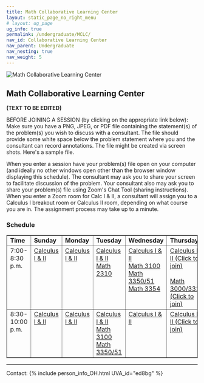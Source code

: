 ```yaml
---
title: Math Collaborative Learning Center
layout: static_page_no_right_menu
# layout: ug_page
ug_info: true
permalink: /undergraduate/MCLC/
nav_id: Collaborative Learning Center
nav_parent: Undergraduate
nav_nesting: true
nav_weight: 5
---
```


<img src="{{site.url}}/undergraduate/MCLC/MCLC_logo.png" style="max-width:70%;max-height:350px;height:auto;width:auto;" alt="Math Collaborative Learning Center">

<h2 class="mb-4">Math Collaborative Learning Center</h2>

**(TEXT TO BE EDITED)**

BEFORE JOINING A SESSION (by clicking on the appropriate link below): Make sure you have a PNG, JPEG, or PDF file containing the statement(s) of the problem(s) you wish to discuss with a consultant.  The file should provide some white space below the problem statement where you and the consultant can record annotations.  The file might be created via screen shots.  Here's a sample file. 

When you enter a session have your problem(s) file open on your computer (and ideally no other windows open other than the browser window displaying this schedule).  The consultant may ask you to share your screen to facilitate discussion of the problem.  Your consultant also may ask you to share your problem(s) file using Zoom's Chat Tool (sharing instructions).   When you enter a Zoom room for Calc I & II,  a consultant will assign you to a Calculus I breakout room or Calculus II room, depending on what course you are in.  The assignment process may take up to a minute. 


<h3 class="mb-4 mt-4">Schedule</h3>

<table width="100%" border="1" cellspacing="2" cellpadding="2">
<tbody>
    <tr>
    <td valign="top"><b>Time</b><br>
    </td>
    <td valign="top"><b>Sunday</b><br>
    </td>
    <td valign="top"><b>Monday</b><br>
    </td>
    <td valign="top"><b>Tuesday</b><br>
    </td>
    <td valign="top"><b>Wednesday</b><br>
    </td>
    <td valign="top"><b>T</b><b>hursday</b><br>
    </td>
    </tr>
    <tr>
    <td valign="top">7:00-8:30 p.m.<br>
    </td>
    <td valign="top"><a
        href="https://virginia.zoom.us/j/236958725">Calculus I
        &amp; II<br>
        </a> </td>
    <td valign="top"><a
        href="https://virginia.zoom.us/j/460030326">Calculus I
        &amp; II</a></td>
    <td valign="top"><a
        href="https://virginia.zoom.us/j/579554602">Calculus I
        &amp; II</a><br>
        <a href="https://virginia.zoom.us/j/579554602">Math 2310</a><br>
    </td>
    <td valign="top"><a
        href="https://virginia.zoom.us/j/693976522">Calculus I
        &amp; II<br>
        Math 3100<br>
        Math 3350/51<br>
        Math 3354</a><br>
    </td>
    <td valign="top"><a
        href="https://virginia.zoom.us/j/708806665">Calculus I
        &amp; II (Click to join)<br>
        <br>
        Math 3000/3310 (Click to join)</a><br>
    </td>
    </tr>
    <tr>
    <td valign="top">8:30-10:00 p.m.<br>
    </td>
    <td valign="top"><a
        href="https://virginia.zoom.us/j/236958725">Calculus I
        &amp; II</a><br>
    </td>
    <td valign="top"><a
        href="https://virginia.zoom.us/j/460030326">Calculus I
        &amp; II</a></td>
    <td valign="top"><a
        href="https://virginia.zoom.us/j/579554602">Calculus I
        &amp; II</a><br>
        <a href="https://virginia.zoom.us/j/579554602">Math 3100</a><br>
        <a href="https://virginia.zoom.us/j/579554602">Math
        3350/51</a><br>
    </td>
    <td valign="top"><a
        href="https://virginia.zoom.us/j/693976522">Calculus I
        &amp; II</a></td>
    <td valign="top"><a
        href="https://virginia.zoom.us/j/708806665">Calculus I
        &amp; II (Click to join)<br>
        </a></td>
    </tr>
</tbody>
</table>



---

Contact: {% include person_info_OH.html UVA_id="ed8bg" %}
